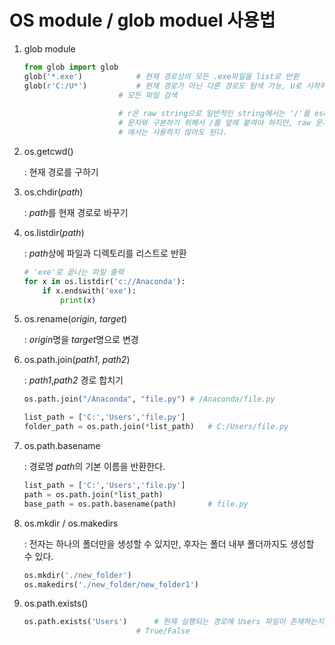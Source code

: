 # OS module / glob moduel 사용법

1. glob module

   ```python
   from glob import glob
   glob('*.exe')			# 현재 경로상의 모든 .exe파일을 list로 반환
   glob(r'C:/U*')			# 현재 경로가 아닌 다른 경로도 탐색 가능, U로 시작하는
   						# 모든 파일 검색
   						
   						# r은 raw string으로 일반적인 string에서는 '/'를 escape
   						# 문자와 구분하기 위해서 /를 앞에 붙여야 하지만, raw 문자열
   						# 에서는 사용하지 않아도 된다.
   
   ```

   

1. os.getcwd()

   : 현재 경로를 구하기

2. os.chdir(*path*)

   : *path*를 현재 경로로 바꾸기

3. os.listdir(*path*)

   : *path*상에 파일과 디렉토리를 리스트로 반환

   ```python
   # 'exe'로 끝나는 파일 출력
   for x in os.listdir('c://Anaconda'):
       if x.endswith('exe'):
           print(x)
   ```

4. os.rename(*origin*, *target*)

   : *origin*명을 *target*명으로 변경

5. os.path.join(*path1*, *path2*)

   : *path1*,*path2* 경로 합치기

   ```python
   os.path.join("/Anaconda", "file.py")	# /Anaconda/file.py
   ```

   ```python
   list_path = ['C:','Users','file.py']
   folder_path = os.path.join(*list_path)	# C:/Users/file.py
   ```
   
6. os.path.basename

   : 경로명 *path*의 기본 이름을 반환한다. 

   ```python
   list_path = ['C:','Users','file.py']
   path = os.path.join(*list_path)
   base_path = os.path.basename(path)		# file.py
   ```

7. os.mkdir / os.makedirs

   : 전자는 하나의 폴더만을 생성할 수 있지만, 후자는 폴더 내부 폴더까지도 생성할 수 있다.

   ```python
   os.mkdir('./new_folder')
   os.makedirs('./new_folder/new_folder1')
   ```

9. os.path.exists()

   ```python
   os.path.exists('Users')		# 현재 실행되는 경로에 Users 파일이 존재하는지 확인
   							# True/False
   ```

   